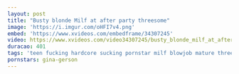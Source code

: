 ```yaml
---
layout: post
title: "Busty blonde Milf at after party threesome"
image: 'https://i.imgur.com/oHFI7v4.png'
embed: 'https://www.xvideos.com/embedframe/34307245'
video: https://www.xvideos.com/video34307245/busty_blonde_milf_at_after_party_threesome
duracao: 401
tags: 'teen fucking hardcore sucking pornstar milf blowjob mature threesome busty bigtits bigcock mom mother stepmom oldvsyoung'
pornstars: gina-gerson
---
```

